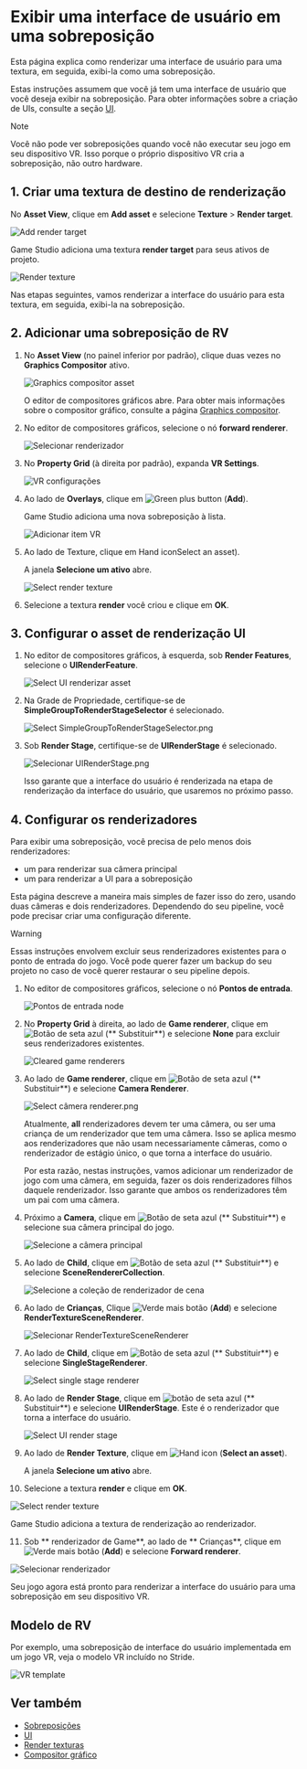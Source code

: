 # Exibir uma interface de usuário em uma sobreposição

Esta página explica como renderizar uma interface de usuário para uma textura, em seguida, exibi-la como uma sobreposição.

Estas instruções assumem que você já tem uma interface de usuário que você deseja exibir na sobreposição. Para obter informações sobre a criação de UIs, consulte a seção [UI](../ui/index.md).

> [!Note]
> Você não pode ver sobreposições quando você não executar seu jogo em seu dispositivo VR. Isso porque o próprio dispositivo VR cria a sobreposição, não outro hardware.

## 1. Criar uma textura de destino de renderização

No **Asset View**, clique em **Add asset** e selecione **Texture** > **Render target**.

![ Add render target](../graphics/graphics-compositor/media/add-render-target.png)

Game Studio adiciona uma textura **render target** para seus ativos de projeto.

![Render texture](../graphics/graphics-compositor/media/render-target-texture-in-asset-view.png)

Nas etapas seguintes, vamos renderizar a interface do usuário para esta textura, em seguida, exibi-la na sobreposição.

## 2. Adicionar uma sobreposição de RV

1. No **Asset View** (no painel inferior por padrão), clique duas vezes no **Graphics Compositor** ativo.

   ![Graphics compositor asset](../graphics/graphics-compositor/media/graphics-compositor-asset.png)

   O editor de compositores gráficos abre. Para obter mais informações sobre o compositor gráfico, consulte a página [Graphics compositor](../graphics/graphics-compositor/index.md).

2. No editor de compositores gráficos, selecione o nó **forward renderer**.

   ![Selecionar renderizador ](media/select-forward-renderer.png)

3. No **Property Grid** (à direita por padrão), expanda **VR Settings**.

   ![VR configurações](media/vr-settings.png)

4. Ao lado de **Overlays**, clique em ![Green plus button](~/manual/game-studio/media/green-plus-icon.png) (**Add**).

   Game Studio adiciona uma nova sobreposição à lista.

   ![ Adicionar item VR](media/add-overlay.png)

5. Ao lado de <g id="1">Texture</g>, clique em <x id="2"/>Hand icon<x id="3"/>Select an asset</g>).<g id="4">

   A janela **Selecione um ativo** abre.

   ![Select render texture](../graphics/graphics-compositor/media/select-render-frame.png)

6. Selecione a textura **render** você criou e clique em **OK**.

## 3. Configurar o asset de renderização UI

1. No editor de compositores gráficos, à esquerda, sob **Render Features**, selecione o **UIRenderFeature**.

   ![Select UI renderizar asset](media/select-UI-render-feature.png)

2. Na Grade de Propriedade, certifique-se de **SimpleGroupToRenderStageSelector** é selecionado.

   ![Select SimpleGroupToRenderStageSelector.png](media/select-SimpleGroupToRenderStageSelector.png)

3. Sob **Render Stage**, certifique-se de **UIRenderStage** é selecionado.

   ![Selecionar UIRenderStage.png](media/select-UIRenderStage.png)

   Isso garante que a interface do usuário é renderizada na etapa de renderização da interface do usuário, que usaremos no próximo passo.

## 4. Configurar os renderizadores

Para exibir uma sobreposição, você precisa de pelo menos dois renderizadores:

* um para renderizar sua câmera principal
* um para renderizar a UI para a sobreposição

Esta página descreve a maneira mais simples de fazer isso do zero, usando duas câmeras e dois renderizadores. Dependendo do seu pipeline, você pode precisar criar uma configuração diferente.

> [!Warning]
> Essas instruções envolvem excluir seus renderizadores existentes para o ponto de entrada do jogo. Você pode querer fazer um backup do seu projeto no caso de você querer restaurar o seu pipeline depois.

1. No editor de compositores gráficos, selecione o nó **Pontos de entrada**.

   ![ Pontos de entrada node](../graphics/graphics-compositor/media/entry-points-node.png)

2. No **Property Grid** à direita, ao lado de **Game renderer**, clique em ![ Botão de seta azul](~/manual/game-studio/media/blue-arrow-icon.png) (** Substituir**) e selecione **None** para excluir seus renderizadores existentes.

   ![Cleared game renderers](../graphics/graphics-compositor/media/game-renderers-cleared.png)

3. Ao lado de **Game renderer**, clique em ![ Botão de seta azul](~/manual/game-studio/media/blue-arrow-icon.png) (** Substituir**) e selecione **Camera Renderer**.

   ![Select câmera renderer.png](media/select-camera-renderer.png)

   Atualmente, **all** renderizadores devem ter uma câmera, ou ser uma criança de um renderizador que tem uma câmera. Isso se aplica mesmo aos renderizadores que não usam necessariamente câmeras, como o renderizador de estágio único, o que torna a interface do usuário.

   Por esta razão, nestas instruções, vamos adicionar um renderizador de jogo com uma câmera, em seguida, fazer os dois renderizadores filhos daquele renderizador. Isso garante que ambos os renderizadores têm um pai com uma câmera.

4. Próximo a **Camera**, clique em ![ Botão de seta azul](~/manual/game-studio/media/blue-arrow-icon.png) (** Substituir**) e selecione sua câmera principal do jogo.

   ![Selecione a câmera principal](media/select-main-camera.png)

5. Ao lado de **Child**, clique em ![ Botão de seta azul](~/manual/game-studio/media/blue-arrow-icon.png) (** Substituir**) e selecione **SceneRendererCollection**.

   ![Selecione a coleção de renderizador de cena](media/select-scene-renderer-collection.png)

6. Ao lado de **Crianças**, Clique ![Verde mais botão](~/manual/game-studio/media/green-plus-icon.png) (**Add**) e selecione **RenderTextureSceneRenderer**.

   ![Selecionar RenderTextureSceneRenderer](media/select-RenderTextureSceneRenderer.png)

7. Ao lado de **Child**, clique em ![ Botão de seta azul](~/manual/game-studio/media/blue-arrow-icon.png) (** Substituir**) e selecione **SingleStageRenderer**.

   ![Select single stage renderer](media/select-single-stage-renderer.png)

8. Ao lado de **Render Stage**, clique em ![ botão de seta azul](~/manual/game-studio/media/blue-arrow-icon.png) (** Substituir**) e selecione **UIRenderStage**. Este é o renderizador que torna a interface do usuário.

   ![Select UI render stage](media/select-UI-render-stage.png)

9. Ao lado de **Render Texture**, clique em ![Hand icon](~/manual/game-studio/media/hand-icon.png) (**Select an asset**).

   A janela **Selecione um ativo** abre.

10. Selecione a textura **render** e clique em **OK**.

   ![Select render texture](../graphics/graphics-compositor/media/select-render-frame.png)

   Game Studio adiciona a textura de renderização ao renderizador.

11. Sob ** renderizador de Game**, ao lado de ** Crianças**, clique em ![Verde mais botão](~/manual/game-studio/media/green-plus-icon.png) (**Add**) e selecione **Forward renderer**.

   ![Selecionar renderizador ](media/overlay-select-forward-renderer.png)

Seu jogo agora está pronto para renderizar a interface do usuário para uma sobreposição em seu dispositivo VR.

## Modelo de RV

Por exemplo, uma sobreposição de interface do usuário implementada em um jogo VR, veja o modelo VR incluído no Stride.

![VR template](media/template-virtual-reality.png)

## Ver também

* [Sobreposições](overlays.md)
* [UI](../ui/index.md)
* [Render texturas](../graphics/graphics-compositor/render-textures.md)
* [Compositor gráfico](../graphics/graphics-compositor/index.md)
